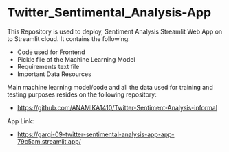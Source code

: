 # Twitter_Sentimental_Analysis-App

This Repository is used to deploy, Sentiment Analysis Streamlit Web App on to Streamlit cloud. It contains the following:

* Code used for Frontend
* Pickle file of the Machine Learning Model
* Requirements text file
* Important Data Resources

Main machine learning model/code and all the data used for training and testing purposes resides on the following repository:

* https://github.com/ANAMIKA1410/Twitter-Sentiment-Analysis-informal

App Link:
* https://gargi-09-twitter-sentimental-analysis-app-app-79c5am.streamlit.app/
